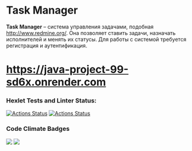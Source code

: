 # Task Manager

**Task Manager**  – система управления задачами, подобная http://www.redmine.org/. Она позволяет ставить задачи, назначать исполнителей и менять их статусы. Для работы с системой требуется регистрация и аутентификация.
# https://java-project-99-sd6x.onrender.com 
### Hexlet Tests and Linter Status:
[![Actions Status](https://github.com/Grand9/java-project-99/actions/workflows/hexlet-check.yml/badge.svg)](https://github.com/Grand9/java-project-99/actions)
[![Actions Status](https://github.com/Grand9/java-project-99/actions/workflows/ci.yml/badge.svg)](https://github.com/Grand9/java-project-99/actions)

### Code Climate Badges
<a href="https://codeclimate.com/github/Grand9/java-project-99/maintainability"><img src="https://api.codeclimate.com/v1/badges/a9d83ae3d52fc50ea6e0/maintainability" /></a>
<a href="https://codeclimate.com/github/Grand9/java-project-99/test_coverage"><img src="https://api.codeclimate.com/v1/badges/a9d83ae3d52fc50ea6e0/test_coverage" /></a>
